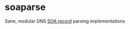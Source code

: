 # soaparse
Sane, modular DNS [SOA record](https://en.wikipedia.org/wiki/SOA_record) parsing implementations

